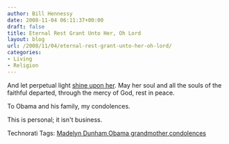 ```yaml
---
author: Bill Hennessy
date: 2008-11-04 06:11:37+00:00
draft: false
title: Eternal Rest Grant Unto Her, Oh Lord
layout: blog
url: /2008/11/04/eternal-rest-grant-unto-her-oh-lord/
categories:
- Living
- Religion
---
```


And let perpetual light [shine upon her](https://www.abc.net.au/news/stories/2008/11/04/2409738.htm). May her soul and all the souls of the faithful departed, through the mercy of God, rest in peace.

 

To Obama and his family, my condolences. 

 

This is personal; it isn't business. 

 

Technorati Tags: [Madelyn Dunham](https://technorati.com/tags/Madelyn%20Dunham),[Obama grandmother](https://technorati.com/tags/Obama%20grandmother),[condolences](https://technorati.com/tags/condolences)
